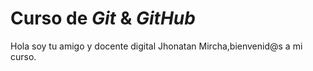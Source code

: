 # Curso de _Git_ & _GitHub_

Hola soy tu amigo y docente digital Jhonatan Mircha,bienvenid@s a mi curso.
